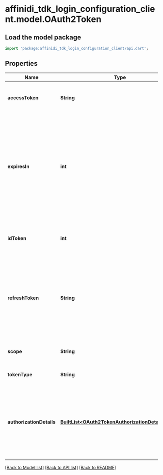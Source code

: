 # affinidi_tdk_login_configuration_client.model.OAuth2Token

## Load the model package

```dart
import 'package:affinidi_tdk_login_configuration_client/api.dart';
```

## Properties

| Name                     | Type                                                                                                 | Description                                                                                                                                                                  | Notes      |
| ------------------------ | ---------------------------------------------------------------------------------------------------- | ---------------------------------------------------------------------------------------------------------------------------------------------------------------------------- | ---------- |
| **accessToken**          | **String**                                                                                           | The access token issued by the authorization server.                                                                                                                         | [optional] |
| **expiresIn**            | **int**                                                                                              | The lifetime in seconds of the access token. For example, the value \"3600\" denotes that the access token will expire in one hour from the time the response was generated. | [optional] |
| **idToken**              | **int**                                                                                              | To retrieve a refresh token request the id_token scope.                                                                                                                      | [optional] |
| **refreshToken**         | **String**                                                                                           | The refresh token, which can be used to obtain new access tokens. To retrieve it add the scope \"offline\" to your access token request.                                     | [optional] |
| **scope**                | **String**                                                                                           | The scope of the access token                                                                                                                                                | [optional] |
| **tokenType**            | **String**                                                                                           | The type of the token issued                                                                                                                                                 | [optional] |
| **authorizationDetails** | [**BuiltList&lt;OAuth2TokenAuthorizationDetailsInner&gt;**](OAuth2TokenAuthorizationDetailsInner.md) | is used to request issuance of a certain Credential type. This optional field is only applicable in batch credential operations.                                             | [optional] |

[[Back to Model list]](../README.md#documentation-for-models) [[Back to API list]](../README.md#documentation-for-api-endpoints) [[Back to README]](../README.md)
